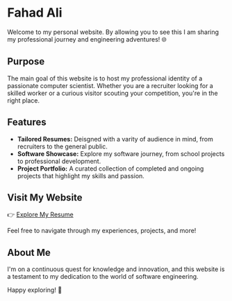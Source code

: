 # Fahad Ali 
Welcome to my personal website. By allowing you to see this I am sharing my professional journey and engineering adventures! 🌐

## Purpose

The main goal of this website is to host my professional identity of a passionate computer scientist. Whether you are a recruiter looking for a skilled worker or a curious visitor scouting your competition, you're in the right place.

## Features

- **Tailored Resumes:** Deisgned with a varity of audience in mind, from recruiters to the general public.
- **Software Showcase:** Explore my software journey, from school projects to professional development.
- **Project Portfolio:** A curated collection of completed and ongoing projects that highlight my skills and passion.

## Visit My Website

👉 [Explore My Resume](https://fahadali323.github.io/my_resume-/)

Feel free to navigate through my experiences, projects, and more!

## About Me

I'm on a continuous quest for knowledge and innovation, and this website is a testament to my dedication to the world of software engineering.

Happy exploring! 🚀
